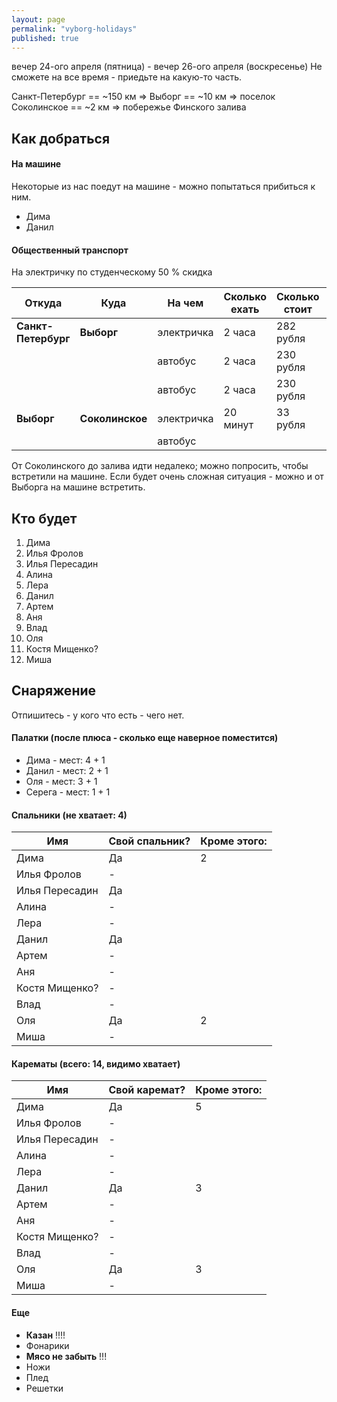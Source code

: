 ```yaml
---
layout: page
permalink: "vyborg-holidays"
published: true
---
```


вечер 24-ого апреля (пятница) - вечер 26-ого апреля (воскресенье)
Не сможете на все время - приедьте на какую-то часть.

Санкт-Петербург == ~150 км => Выборг == ~10 км => поселок Соколинское == ~2 км => побережье Финского залива

## Как добраться

#### На машине

Некоторые из нас поедут на машине - можно попытаться прибиться к ним.

 * Дима
 * Данил
    
#### Общественный транспорт  

На электричку по студенческому 50 % скидка

| Откуда | Куда | На чем | Сколько ехать | Сколько стоит | Ссылка |
|--------|------|--------|---------------|---------------|--------|
| **Санкт-Петербург** | **Выборг** | электричка | 2 часа | 282 рубля | [tutu](http://www.tutu.ru/spb/rasp.php?st1=20600&st2=42905) |
| | | автобус | 2 часа | 230 рубля | |
| | | автобус | 2 часа | 230 рубля | |  
| **Выборг** | **Соколинское** | электричка | 20 минут | 33 рубля | [tutu](http://www.tutu.ru/spb/rasp.php?st1=42905&st2=45905) |
| | | автобус | | | |

От Соколинского до залива идти недалеко; можно попросить, чтобы встретили на машине.
Если будет очень сложная ситуация - можно и от Выборга на машине встретить.

## Кто будет
 1. Дима
 2. Илья Фролов
 3. Илья Пересадин
 4. Алина
 5. Лера
 6. Данил
 7. Артем
 8. Аня
 9. Влад
 10. Оля
 11. Костя Мищенко?
 12. Миша

  
## Снаряжение

Отпишитесь - у кого что есть - чего нет.

#### Палатки  (после плюса - сколько еще наверное поместится)
  - Дима - мест: 4 + 1
  - Данил - мест: 2 + 1
  - Оля - мест: 3 + 1
  - Серега - мест: 1 + 1
  
#### Спальники    (не хватает: 4)

| Имя            | Свой спальник? | Кроме этого: |
|----------------|----------------|--------------|
| Дима           | Да |  2 |
| Илья Фролов    | -  |    |
| Илья Пересадин | Да |    |
| Алина          | -  |    |
| Лера           | -  |    |
| Данил          | Да |    |
| Артем          | -  |    |
| Аня            | -  |    |
| Костя Мищенко? | -  |    |
| Влад           | -  |    |
| Оля            | Да |  2 |
| Миша           | -  |    |


#### Карематы  (всего: 14, видимо хватает)

| Имя            | Свой каремат?  | Кроме этого: |
|----------------|----------------|--------------|
| Дима           | Да |  5 |
| Илья Фролов    | -  |    |
| Илья Пересадин | -  |    |
| Алина          | -  |    |
| Лера           | -  |    |
| Данил          | Да |  3 |
| Артем          | -  |    |
| Аня            | -  |    |
| Костя Мищенко? | -  |    |
| Влад           | -  |    |
| Оля            | Да |  3 |
| Миша           | -  |    |


#### Еще

 - **Казан** !!!!
 - Фонарики
 - **Мясо не забыть** !!!
 - Ножи
 - Плед
 - Решетки